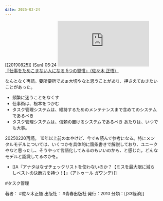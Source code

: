 ```yaml
---
date: 2025-02-24
---
```


[[20190825]] (Sun) 06:24
[![](https://gyazo.com/97e8d81e459823d44efb139c5086562b.img)](http://amzn.to/2ZgLviF)
[『仕事をためこまない人になる 5つの習慣』（佐々木 正悟）](https://amzn.to/2ZgLviF)

なんとなく再読。要所要所であぁ大切やなと思うことがあり、押さえておきたいことがあった。
- 頻繁に迷うことをなくす
- 仕事術は、根本をつかむ
- タスク管理システムは、維持するためのメンテナンスまで含めてのシステムであるべき
- タスク管理システムは、信頼の置けるシステムであるべき
あたりは、いつでも大事。

20250220再読。
10年以上前の本やけど、今でも読んで参考になる。特にメンタルモデルについては、いくつかを具体的に箇条書きで解説しており、ユニークやなと思ったし、そうやって言語化してみるのもいいのかも、と感じた。どんなモデルと認識してるのかを。

- [[A『アナタはなぜチェックリストを使わないのか？【ミスを最大限に減らしベストの決断力を持つ！】』（アトゥール ガワンデ）]]

#タスク管理

著者： #佐々木正悟
出版社： #青春出版社
発行：2010
分類：[[33経済]]
